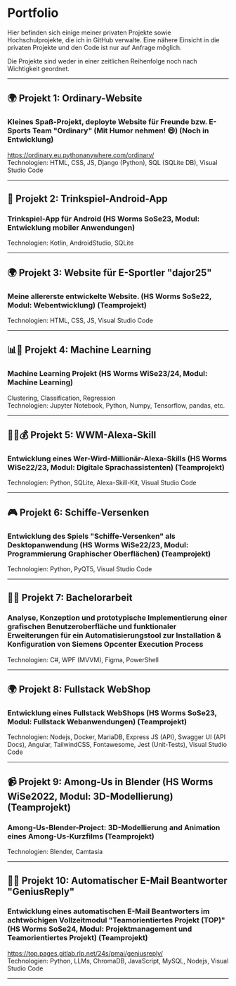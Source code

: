 # Portfolio
Hier befinden sich einige meiner privaten Projekte sowie Hochschulprojekte, die ich in GitHub verwalte. Eine nähere Einsicht in die privaten Projekte und den Code ist nur auf Anfrage möglich.

Die Projekte sind weder in einer zeitlichen Reihenfolge noch nach Wichtigkeit geordnet.

  
---

  
## 🌍 Projekt 1: Ordinary-Website
### Kleines Spaß-Projekt, deployte Website für Freunde bzw. E-Sports Team "Ordinary" (Mit Humor nehmen! 😄) (Noch in Entwicklung)
https://ordinary.eu.pythonanywhere.com/ordinary/  
Technologien: HTML, CSS, JS, Django (Python), SQL (SQLite DB), Visual Studio Code

  
---

  

## 🍻 Projekt 2: Trinkspiel-Android-App
### Trinkspiel-App für Android (HS Worms SoSe23, Modul: Entwicklung mobiler Anwendungen)
Technologien: Kotlin, AndroidStudio, SQLite

  
---

  

## 🌍 Projekt 3: Website für E-Sportler "dajor25"
### Meine allererste entwickelte Website. (HS Worms SoSe22, Modul: Webentwicklung) (Teamprojekt)
Technologien: HTML, CSS, JS, Visual Studio Code

  
---

  

## 📊🤖 Projekt 4: Machine Learning
### Machine Learning Projekt (HS Worms WiSe23/24, Modul: Machine Learning)
Clustering, Classification, Regression  
Technologien: Jupyter Notebook, Python, Numpy, Tensorflow, pandas, etc.

  
---

  

## 🤖🎤💰 Projekt 5: WWM-Alexa-Skill
### Entwicklung eines Wer-Wird-Millionär-Alexa-Skills (HS Worms WiSe22/23, Modul: Digitale Sprachassistenten) (Teamprojekt)
Technologien: Python, SQLite, Alexa-Skill-Kit, Visual Studio Code

  
---

  

## 🎮 Projekt 6: Schiffe-Versenken 
### Entwicklung des Spiels "Schiffe-Versenken" als Desktopanwendung (HS Worms WiSe22/23, Modul: Programmierung Graphischer Oberflächen) (Teamprojekt)
Technologien: Python, PyQT5, Visual Studio Code

  
---

  

## ✍🏻 Projekt 7: Bachelorarbeit  
### Analyse, Konzeption und prototypische Implementierung einer grafischen Benutzeroberfläche und funktionaler Erweiterungen für ein Automatisierungstool zur Installation & Konfiguration von Siemens Opcenter Execution Process
Technologien: C#, WPF (MVVM), Figma, PowerShell

  
---

  

## 🌍 Projekt 8: Fullstack WebShop
### Entwicklung eines Fullstack WebShops (HS Worms SoSe23, Modul: Fullstack Webanwendungen) (Teamprojekt)
Technologien: Nodejs, Docker, MariaDB, Express JS (API), Swagger UI (API Docs), Angular, TailwindCSS, Fontawesome, Jest (Unit-Tests), Visual Studio Code

  
---

  

## 📹 Projekt 9: Among-Us in Blender (HS Worms WiSe2022, Modul: 3D-Modellierung) (Teamprojekt)
### Among-Us-Blender-Project: 3D-Modellierung and Animation eines Among-Us-Kurzfilms (Teamprojekt)
Technologien: Blender, Camtasia

  
---

  

## 🤖📧 Projekt 10: Automatischer E-Mail Beantworter "GeniusReply"
### Entwicklung eines automatischen E-Mail Beantworters im achtwöchigen Vollzeitmodul "Teamorientiertes Projekt (TOP)" (HS Worms SoSe24, Modul: Projektmanagement und Teamorientiertes Projekt) (Teamprojekt)
https://top.pages.gitlab.rlp.net/24s/pmai/geniusreply/  
Technologien: Python, LLMs, ChromaDB, JavaScript, MySQL, Nodejs, Visual Studio Code

  
---

